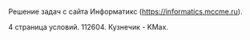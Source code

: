 Решение задач с сайта Информатикс (https://informatics.mccme.ru).

4 страница условий. 112604. Кузнечик - KMax.
